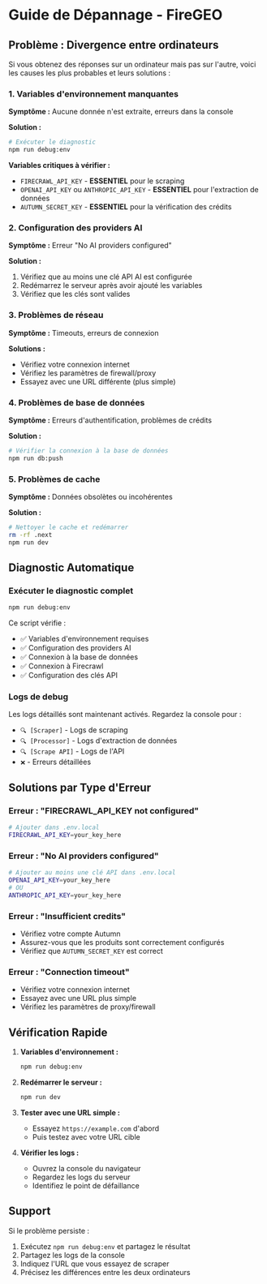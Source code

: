 # Guide de Dépannage - FireGEO

## Problème : Divergence entre ordinateurs

Si vous obtenez des réponses sur un ordinateur mais pas sur l'autre, voici les causes les plus probables et leurs solutions :

### 1. Variables d'environnement manquantes

**Symptôme :** Aucune donnée n'est extraite, erreurs dans la console

**Solution :**
```bash
# Exécuter le diagnostic
npm run debug:env
```

**Variables critiques à vérifier :**
- `FIRECRAWL_API_KEY` - **ESSENTIEL** pour le scraping
- `OPENAI_API_KEY` ou `ANTHROPIC_API_KEY` - **ESSENTIEL** pour l'extraction de données
- `AUTUMN_SECRET_KEY` - **ESSENTIEL** pour la vérification des crédits

### 2. Configuration des providers AI

**Symptôme :** Erreur "No AI providers configured"

**Solution :**
1. Vérifiez que au moins une clé API AI est configurée
2. Redémarrez le serveur après avoir ajouté les variables
3. Vérifiez que les clés sont valides

### 3. Problèmes de réseau

**Symptôme :** Timeouts, erreurs de connexion

**Solutions :**
- Vérifiez votre connexion internet
- Vérifiez les paramètres de firewall/proxy
- Essayez avec une URL différente (plus simple)

### 4. Problèmes de base de données

**Symptôme :** Erreurs d'authentification, problèmes de crédits

**Solution :**
```bash
# Vérifier la connexion à la base de données
npm run db:push
```

### 5. Problèmes de cache

**Symptôme :** Données obsolètes ou incohérentes

**Solution :**
```bash
# Nettoyer le cache et redémarrer
rm -rf .next
npm run dev
```

## Diagnostic Automatique

### Exécuter le diagnostic complet

```bash
npm run debug:env
```

Ce script vérifie :
- ✅ Variables d'environnement requises
- ✅ Configuration des providers AI
- ✅ Connexion à la base de données
- ✅ Connexion à Firecrawl
- ✅ Configuration des clés API

### Logs de debug

Les logs détaillés sont maintenant activés. Regardez la console pour :
- `🔍 [Scraper]` - Logs de scraping
- `🔍 [Processor]` - Logs d'extraction de données
- `🔍 [Scrape API]` - Logs de l'API
- `❌` - Erreurs détaillées

## Solutions par Type d'Erreur

### Erreur : "FIRECRAWL_API_KEY not configured"
```bash
# Ajouter dans .env.local
FIRECRAWL_API_KEY=your_key_here
```

### Erreur : "No AI providers configured"
```bash
# Ajouter au moins une clé API dans .env.local
OPENAI_API_KEY=your_key_here
# OU
ANTHROPIC_API_KEY=your_key_here
```

### Erreur : "Insufficient credits"
- Vérifiez votre compte Autumn
- Assurez-vous que les produits sont correctement configurés
- Vérifiez que `AUTUMN_SECRET_KEY` est correct

### Erreur : "Connection timeout"
- Vérifiez votre connexion internet
- Essayez avec une URL plus simple
- Vérifiez les paramètres de proxy/firewall

## Vérification Rapide

1. **Variables d'environnement :**
   ```bash
   npm run debug:env
   ```

2. **Redémarrer le serveur :**
   ```bash
   npm run dev
   ```

3. **Tester avec une URL simple :**
   - Essayez `https://example.com` d'abord
   - Puis testez avec votre URL cible

4. **Vérifier les logs :**
   - Ouvrez la console du navigateur
   - Regardez les logs du serveur
   - Identifiez le point de défaillance

## Support

Si le problème persiste :
1. Exécutez `npm run debug:env` et partagez le résultat
2. Partagez les logs de la console
3. Indiquez l'URL que vous essayez de scraper
4. Précisez les différences entre les deux ordinateurs

